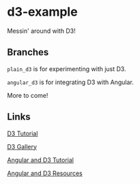# d3-example
Messin' around with D3!

## Branches

`plain_d3` is for experimenting with just D3. 

`angular_d3` is for integrating D3 with Angular.

More to come!

## Links

[D3 Tutorial](http://christopheviau.com/d3_tutorial/)

[D3 Gallery](https://github.com/mbostock/d3/wiki/Gallery)

[Angular and D3 Tutorial](http://www.ng-newsletter.com/posts/d3-on-angular.html)

[Angular and D3 Resources](https://www.dashingd3js.com/d3-resources/d3-and-angular)